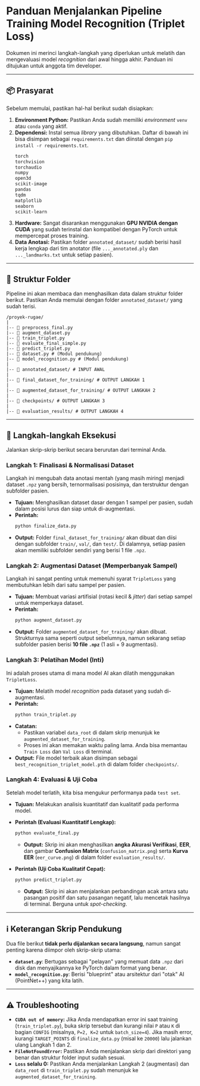 # Panduan Menjalankan Pipeline Training Model Recognition (Triplet Loss)

Dokumen ini merinci langkah-langkah yang diperlukan untuk melatih dan mengevaluasi model *recognition* dari awal hingga akhir. Panduan ini ditujukan untuk anggota tim developer.

---
## 📦 Prasyarat

Sebelum memulai, pastikan hal-hal berikut sudah disiapkan:

1.  **Environment Python:** Pastikan Anda sudah memiliki *environment* `venv` atau `conda` yang aktif.
2.  **Dependensi:** Instal semua *library* yang dibutuhkan. Daftar di bawah ini bisa disimpan sebagai `requirements.txt` dan diinstal dengan `pip install -r requirements.txt`.
    ```txt
    torch
    torchvision
    torchaudio
    numpy
    open3d
    scikit-image
    pandas
    tqdm
    matplotlib
    seaborn
    scikit-learn
    ```
3.  **Hardware:** Sangat disarankan menggunakan **GPU NVIDIA dengan CUDA** yang sudah terinstal dan kompatibel dengan PyTorch untuk mempercepat proses training.
4.  **Data Anotasi:** Pastikan folder `annotated_dataset/` sudah berisi hasil kerja lengkap dari tim anotator (file `..._annotated.ply` dan `..._landmarks.txt` untuk setiap pasien).

---
## 📁 Struktur Folder

Pipeline ini akan membaca dan menghasilkan data dalam struktur folder berikut. Pastikan Anda memulai dengan folder `annotated_dataset/` yang sudah terisi.
```
/proyek-rugae/ 
| 
|-- 📄 preprocess_final.py 
|-- 📄 augment_dataset.py 
|-- 📄 train_triplet.py 
|-- 📄 evaluate_final_simple.py 
|-- 📄 predict_triplet.py 
|-- 📄 dataset.py # (Modul pendukung) 
|-- 📄 model_recognition.py # (Modul pendukung) 
| 
|-- 📂 annotated_dataset/ # INPUT AWAL 
| 
|-- 📂 final_dataset_for_training/ # OUTPUT LANGKAH 1 
| 
|-- 📂 augmented_dataset_for_training/ # OUTPUT LANGKAH 2 
| 
|-- 📂 checkpoints/ # OUTPUT LANGKAH 3 
| 
|-- 📂 evaluation_results/ # OUTPUT LANGKAH 4
```

---
## 🚀 Langkah-langkah Eksekusi

Jalankan skrip-skrip berikut secara berurutan dari terminal Anda.

### **Langkah 1: Finalisasi & Normalisasi Dataset**

Langkah ini mengubah data anotasi mentah (yang masih miring) menjadi dataset `.npz` yang bersih, ternormalisasi posisinya, dan terstruktur dengan subfolder pasien.

* **Tujuan:** Menghasilkan dataset dasar dengan 1 sampel per pasien, sudah dalam posisi lurus dan siap untuk di-augmentasi.
* **Perintah:**
    ```bash
    python finalize_data.py
    ```
* **Output:** Folder `final_dataset_for_training/` akan dibuat dan diisi dengan subfolder `train/`, `val/`, dan `test/`. Di dalamnya, setiap pasien akan memiliki subfolder sendiri yang berisi 1 file `.npz`.

### **Langkah 2: Augmentasi Dataset (Memperbanyak Sampel)**

Langkah ini sangat penting untuk memenuhi syarat `TripletLoss` yang membutuhkan lebih dari satu sampel per pasien.

* **Tujuan:** Membuat variasi artifisial (rotasi kecil & *jitter*) dari setiap sampel untuk memperkaya dataset.
* **Perintah:**
    ```bash
    python augment_dataset.py
    ```
* **Output:** Folder `augmented_dataset_for_training/` akan dibuat. Strukturnya sama seperti output sebelumnya, namun sekarang setiap subfolder pasien berisi **10 file `.npz`** (1 asli + 9 augmentasi).

### **Langkah 3: Pelatihan Model (Inti)**

Ini adalah proses utama di mana model AI akan dilatih menggunakan `TripletLoss`.

* **Tujuan:** Melatih model *recognition* pada dataset yang sudah di-augmentasi.
* **Perintah:**
    ```bash
    python train_triplet.py
    ```
* **Catatan:**
    * Pastikan variabel `data_root` di dalam skrip menunjuk ke `augmented_dataset_for_training`.
    * Proses ini akan memakan waktu paling lama. Anda bisa memantau `Train Loss` dan `Val Loss` di terminal.
* **Output:** File model terbaik akan disimpan sebagai `best_recognition_triplet_model.pth` di dalam folder `checkpoints/`.

### **Langkah 4: Evaluasi & Uji Coba**

Setelah model terlatih, kita bisa mengukur performanya pada `test set`.

* **Tujuan:** Melakukan analisis kuantitatif dan kualitatif pada performa model.
* **Perintah (Evaluasi Kuantitatif Lengkap):**
    ```bash
    python evaluate_final.py
    ```
    * **Output:** Skrip ini akan menghasilkan **angka Akurasi Verifikasi**, **EER**, dan gambar **Confusion Matrix** (`confusion_matrix.png`) serta **Kurva EER** (`eer_curve.png`) di dalam folder `evaluation_results/`.

* **Perintah (Uji Coba Kualitatif Cepat):**
    ```bash
    python predict_triplet.py
    ```
    * **Output:** Skrip ini akan menjalankan perbandingan acak antara satu pasangan positif dan satu pasangan negatif, lalu mencetak hasilnya di terminal. Berguna untuk *spot-checking*.

---
## ℹ️ Keterangan Skrip Pendukung

Dua file berikut **tidak perlu dijalankan secara langsung**, namun sangat penting karena diimpor oleh skrip-skrip utama:

* **`dataset.py`**: Bertugas sebagai "pelayan" yang memuat data `.npz` dari disk dan menyajikannya ke PyTorch dalam format yang benar.
* **`model_recognition.py`**: Berisi "blueprint" atau arsitektur dari "otak" AI (PointNet++) yang kita latih.

---
## ⚠️ Troubleshooting

* **`CUDA out of memory`:** Jika Anda mendapatkan error ini saat training (`train_triplet.py`), buka skrip tersebut dan kurangi nilai `P` atau `K` di bagian `CONFIG` (misalnya, `P=2, K=2` untuk `batch_size=4`). Jika masih error, kurangi `TARGET_POINTS` di `finalize_data.py` (misal ke `20000`) lalu jalankan ulang Langkah 1 dan 2.
* **`FileNotFoundError`:** Pastikan Anda menjalankan skrip dari direktori yang benar dan struktur folder input sudah sesuai.
* **`Loss` selalu 0:** Pastikan Anda menjalankan Langkah 2 (augmentasi) dan `data_root` di `train_triplet.py` sudah menunjuk ke `augmented_dataset_for_training`.
